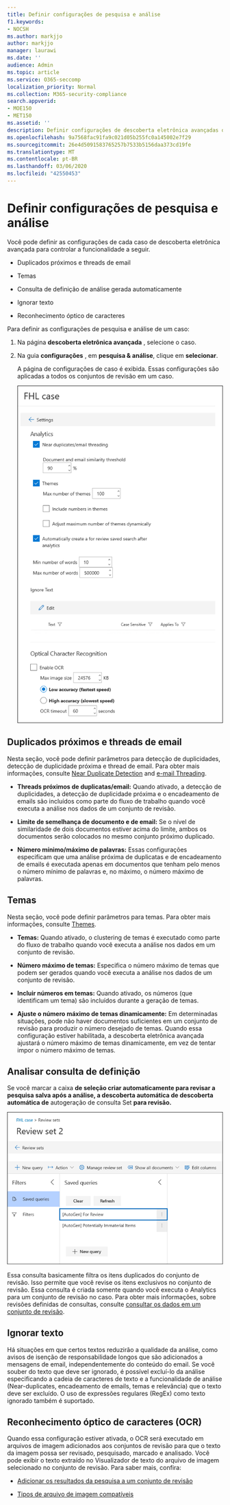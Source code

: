 ```yaml
---
title: Definir configurações de pesquisa e análise
f1.keywords:
- NOCSH
ms.author: markjjo
author: markjjo
manager: laurawi
ms.date: ''
audience: Admin
ms.topic: article
ms.service: O365-seccomp
localization_priority: Normal
ms.collection: M365-security-compliance
search.appverid:
- MOE150
- MET150
ms.assetid: ''
description: Definir configurações de descoberta eletrônica avançadas que se aplicam a todas as análises definidas em uma ocorrência. Isso inclui configurações para análise e OCR.
ms.openlocfilehash: 9a7568fac91fa9c021d05b255fc0a145002e7f29
ms.sourcegitcommit: 26e4d5091583765257b7533b5156daa373cd19fe
ms.translationtype: MT
ms.contentlocale: pt-BR
ms.lasthandoff: 03/06/2020
ms.locfileid: "42550453"
---
```

# <a name="configure-search-and-analytics-settings"></a>Definir configurações de pesquisa e análise

Você pode definir as configurações de cada caso de descoberta eletrônica avançada para controlar a funcionalidade a seguir.

- Duplicados próximos e threads de email

- Temas

- Consulta de definição de análise gerada automaticamente

- Ignorar texto

- Reconhecimento óptico de caracteres

Para definir as configurações de pesquisa e análise de um caso:

1. Na página **descoberta eletrônica avançada** , selecione o caso.

2. Na guia **configurações** , em **pesquisa & análise**, clique em **selecionar**.

   A página de configurações de caso é exibida. Essas configurações são aplicadas a todos os conjuntos de revisão em um caso.

   ![Definir as configurações de análise e de pesquisa para uma ocorrência de descoberta eletrônica avançada](../media/AeDCaseSettings.png)

## <a name="near-duplicates-and-email-threading"></a>Duplicados próximos e threads de email

Nesta seção, você pode definir parâmetros para detecção de duplicidades, detecção de duplicidade próxima e thread de email. Para obter mais informações, consulte [Near Duplicate Detection](near-duplicates.md) and [e-mail Threading](email-threading.md).

- **Threads próximos de duplicatas/email:** Quando ativado, a detecção de duplicidades, a detecção de duplicidade próxima e o encadeamento de emails são incluídos como parte do fluxo de trabalho quando você executa a análise nos dados de um conjunto de revisão.

- **Limite de semelhança de documento e de email:** Se o nível de similaridade de dois documentos estiver acima do limite, ambos os documentos serão colocados no mesmo conjunto próximo duplicado.

- **Número mínimo/máximo de palavras:** Essas configurações especificam que uma análise próxima de duplicatas e de encadeamento de emails é executada apenas em documentos que tenham pelo menos o número mínimo de palavras e, no máximo, o número máximo de palavras.

## <a name="themes"></a>Temas

Nesta seção, você pode definir parâmetros para temas. Para obter mais informações, consulte [Themes](themes-in-advanced-ediscovery.md).

- **Temas:** Quando ativado, o clustering de temas é executado como parte do fluxo de trabalho quando você executa a análise nos dados em um conjunto de revisão.

- **Número máximo de temas:** Especifica o número máximo de temas que podem ser gerados quando você executa a análise nos dados de um conjunto de revisão.

- **Incluir números em temas:** Quando ativado, os números (que identificam um tema) são incluídos durante a geração de temas. 

- **Ajuste o número máximo de temas dinamicamente:** Em determinadas situações, pode não haver documentos suficientes em um conjunto de revisão para produzir o número desejado de temas. Quando essa configuração estiver habilitada, a descoberta eletrônica avançada ajustará o número máximo de temas dinamicamente, em vez de tentar impor o número máximo de temas.

## <a name="review-set-query"></a>Analisar consulta de definição

Se você marcar a caixa **de seleção criar automaticamente para revisar a pesquisa salva após a análise, a descoberta automática de descoberta automática de** autogeração de consulta Set **para revisão.** 

![A consulta AutoGenerated de revisar](../media/AeDForReviewQuery.png)

Essa consulta basicamente filtra os itens duplicados do conjunto de revisão. Isso permite que você revise os itens exclusivos no conjunto de revisão. Essa consulta é criada somente quando você executa o Analytics para um conjunto de revisão no caso. Para obter mais informações, sobre revisões definidas de consultas, consulte [consultar os dados em um conjunto de revisão](review-set-search.md).

## <a name="ignore-text"></a>Ignorar texto

Há situações em que certos textos reduzirão a qualidade da análise, como avisos de isenção de responsabilidade longos que são adicionados a mensagens de email, independentemente do conteúdo do email. Se você souber do texto que deve ser ignorado, é possível excluí-lo da análise especificando a cadeia de caracteres de texto e a funcionalidade de análise (Near-duplicates, encadeamento de emails, temas e relevância) que o texto deve ser excluído. O uso de expressões regulares (RegEx) como texto ignorado também é suportado. 

## <a name="optical-character-recognition-ocr"></a>Reconhecimento óptico de caracteres (OCR)

Quando essa configuração estiver ativada, o OCR será executado em arquivos de imagem adicionados aos conjuntos de revisão para que o texto da imagem possa ser revisado, pesquisado, marcado e analisado. Você pode exibir o texto extraído no Visualizador de texto do arquivo de imagem selecionado no conjunto de revisão. Para saber mais, confira:

- [Adicionar os resultados da pesquisa a um conjunto de revisão](add-data-to-review-set.md#optical-character-recognition)

- [Tipos de arquivo de imagem compatíveis](supported-filetypes-ediscovery20.md#image)

